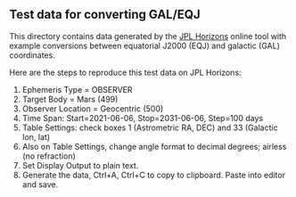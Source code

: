 ## Test data for converting GAL/EQJ

This directory contains data generated by the [JPL Horizons](https://ssd.jpl.nasa.gov/horizons.cgi)
online tool with example conversions between equatorial J2000 (EQJ)
and galactic (GAL) coordinates.

Here are the steps to reproduce this test data on JPL Horizons:

1. Ephemeris Type = OBSERVER
2. Target Body = Mars (499)
3. Observer Location = Geocentric (500)
4. Time Span: Start=2021-06-06, Stop=2031-06-06, Step=100 days
5. Table Settings: check boxes 1 (Astrometric RA, DEC) and 33 (Galactic lon, lat)
6. Also on Table Settings, change angle format to decimal degrees; airless (no refraction)
7. Set Display Output to plain text.
8. Generate the data, Ctrl+A, Ctrl+C to copy to clipboard. Paste into editor and save.
